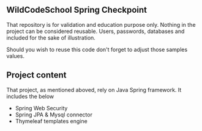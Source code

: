 ## WildCodeSchool Spring Checkpoint

That repository is for validation and education purpose only.
Nothing in the project can be considered reusable. Users, passwords, databases and included for the sake of illustration.

Should you wish to reuse this code don't forget to adjust those samples values.


## Project content

That project, as mentioned aboved, rely on Java Spring framework. It includes the below

- Spring Web Security
- Spring JPA & Mysql connector
- Thymeleaf templates engine

